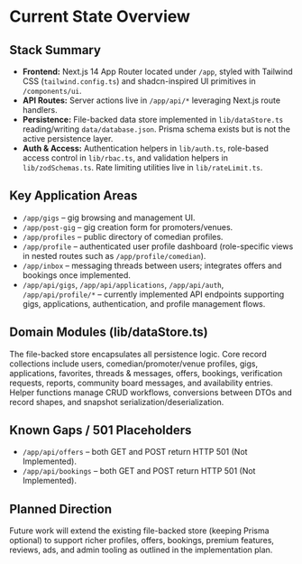 # Current State Overview

## Stack Summary
- **Frontend:** Next.js 14 App Router located under `/app`, styled with Tailwind CSS (`tailwind.config.ts`) and shadcn-inspired UI primitives in `/components/ui`.
- **API Routes:** Server actions live in `/app/api/*` leveraging Next.js route handlers.
- **Persistence:** File-backed data store implemented in `lib/dataStore.ts` reading/writing `data/database.json`. Prisma schema exists but is not the active persistence layer.
- **Auth & Access:** Authentication helpers in `lib/auth.ts`, role-based access control in `lib/rbac.ts`, and validation helpers in `lib/zodSchemas.ts`. Rate limiting utilities live in `lib/rateLimit.ts`.

## Key Application Areas
- `/app/gigs` – gig browsing and management UI.
- `/app/post-gig` – gig creation form for promoters/venues.
- `/app/profiles` – public directory of comedian profiles.
- `/app/profile` – authenticated user profile dashboard (role-specific views in nested routes such as `/app/profile/comedian`).
- `/app/inbox` – messaging threads between users; integrates offers and bookings once implemented.
- `/app/api/gigs`, `/app/api/applications`, `/app/api/auth`, `/app/api/profile/*` – currently implemented API endpoints supporting gigs, applications, authentication, and profile management flows.

## Domain Modules (lib/dataStore.ts)
The file-backed store encapsulates all persistence logic. Core record collections include users, comedian/promoter/venue profiles, gigs, applications, favorites, threads & messages, offers, bookings, verification requests, reports, community board messages, and availability entries. Helper functions manage CRUD workflows, conversions between DTOs and record shapes, and snapshot serialization/deserialization.

## Known Gaps / 501 Placeholders
- `/app/api/offers` – both GET and POST return HTTP 501 (Not Implemented).
- `/app/api/bookings` – both GET and POST return HTTP 501 (Not Implemented).

## Planned Direction
Future work will extend the existing file-backed store (keeping Prisma optional) to support richer profiles, offers, bookings, premium features, reviews, ads, and admin tooling as outlined in the implementation plan.
